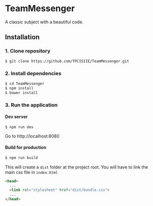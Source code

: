 # TeamMessenger
A classic subject with a beautiful code.

## Installation
### 1. Clone repository
```bash
$ git clone https://github.com/TPCISIIE/TeamMessenger.git
```

### 2. Install dependencies
```bash
$ cd TeamMessenger
$ npm install
$ bower install
```

### 3. Run the application
#### Dev server
```bash
$ npm run dev
```
Go to http://localhost:8080

#### Build for production
```bash
$ npm run build
```
This will create a `dist` folder at the project root. You will have to link the main css file in `index.html`

```html
<head>
  ...
  <link rel="stylesheet" href="dist/bundle.css">
  ...
</head>
```
